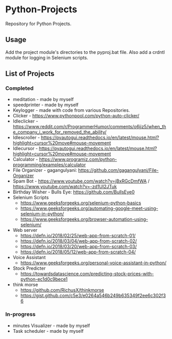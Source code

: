 # Python-Projects

Repository for Python Projects.

## Usage

Add the project module's directories to the pyproj.bat file. Also add a crdntl module for logging in Selenium scripts.

## List of Projects

### Completed

* meditation - made by myself
* speedprinter - made by myself
* Keylogger - made with code from various Repositories.
* Clicker - https://www.pythonpool.com/python-auto-clicker/
* Idleclicker - https://www.reddit.com/r/ProgrammerHumor/comments/o6jjz5/when_the_company_i_work_for_removed_the_ability/
* Idlescroller - https://pyautogui.readthedocs.io/en/latest/mouse.html?highlight=cursor%20move#mouse-movement
* Idlecursor - https://pyautogui.readthedocs.io/en/latest/mouse.html?highlight=cursor%20move#mouse-movement
* Calculator - https://www.programiz.com/python-programming/examples/calculator
* File Organizer - gagangulyani: https://github.com/gagangulyani/File-Organizer
* Spam Bot - https://www.youtube.com/watch?v=jBxRGcDmfWA / https://www.youtube.com/watch?v=-zd1UI2JTuk
* Birthday Wisher - Bulls Eye: https://github.com/BullsEye0
* Selenium Scripts 
    - https://www.geeksforgeeks.org/selenium-python-basics
    - https://www.geeksforgeeks.org/automating-google-meet-using-selenium-in-python/
    - https://www.geeksforgeeks.org/browser-automation-using-selenium/
* Web server
    - https://defn.io/2018/02/25/web-app-from-scratch-01/
    - https://defn.io/2018/03/04/web-app-from-scratch-02/
    - https://defn.io/2018/03/20/web-app-from-scratch-03/
    - https://defn.io/2018/05/12/web-app-from-scratch-04/
* Voice Assistant
    - https://www.geeksforgeeks.org/personal-voice-assistant-in-python/
* Stock Predicter
    - https://towardsdatascience.com/predicting-stock-prices-with-python-ec1d0c9bece1
* think morse
    - https://github.com/RichusX/thinkmorse
    - https://gist.github.com/c5e3/e0264a546b249b635349f2ee6c302f36


### In-progress

* minutes Visualizer - made by myself
* Task scheduler - made by myself
